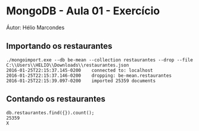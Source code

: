 # MongoDB - Aula 01 - Exercício
Áutor: Hélio Marcondes

## Importando os restaurantes
```
./mongoimport.exe --db be-mean --collection restaurantes --drop --file C:\\Users\\HELIO\\Downloads\\restaurantes.json
2016-01-25T22:15:37.145-0200    connected to: localhost
2016-01-25T22:15:37.146-0200    dropping: be-mean.restaurantes
2016-01-25T22:15:39.097-0200    imported 25359 documents

```
## Contando os restaurantes
```
db.restaurantes.find({}).count();
25359
X
```